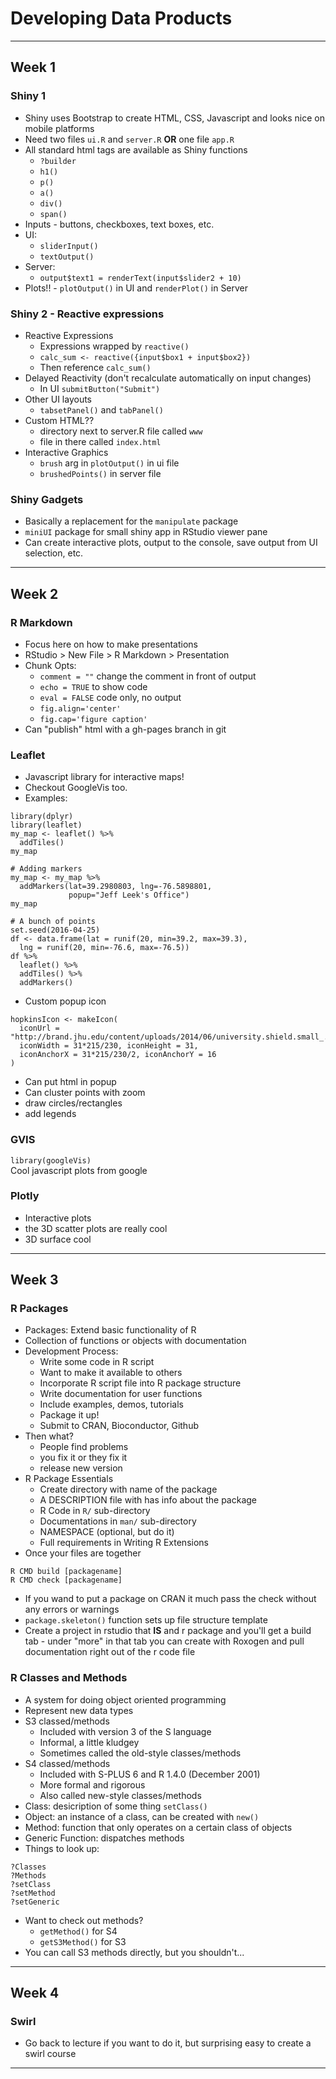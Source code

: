 
# __Developing Data Products__

--------------------------------------------------------------------------------

## Week 1

### Shiny 1

* Shiny uses Bootstrap to create HTML, CSS, Javascript and looks nice on mobile platforms
* Need two files `ui.R` and `server.R` __OR__ one file `app.R`
* All standard html tags are available as Shiny functions
  * `?builder`
  * `h1()`
  * `p()`
  * `a()`
  * `div()`
  * `span()`
* Inputs - buttons, checkboxes, text boxes, etc.
* UI:
  * `sliderInput()`
  * `textOutput()`
* Server:
  * `output$text1 = renderText(input$slider2 + 10)`
* Plots!! - `plotOutput()` in UI and `renderPlot()` in Server

### Shiny 2 - Reactive expressions

* Reactive Expressions
  * Expressions wrapped by `reactive()`
  * `calc_sum <- reactive({input$box1 + input$box2})`
  * Then reference `calc_sum()`
* Delayed Reactivity (don't recalculate automatically on input changes)
  * In UI `submitButton("Submit")`
* Other UI layouts
  * `tabsetPanel()` and `tabPanel()`
* Custom HTML??
  * directory next to server.R file called `www`
  * file in there called `index.html`
* Interactive Graphics
  * `brush` arg in `plotOutput()` in ui file
  * `brushedPoints()` in server file

### Shiny Gadgets

* Basically a replacement for the `manipulate` package
* `miniUI` package for small shiny app in RStudio viewer pane
* Can create interactive plots, output to the console, save output from UI selection, etc.
  

--------------------------------------------------------------------------------

## Week 2

### R Markdown

* Focus here on how to make presentations
* RStudio > New File > R Markdown > Presentation
* Chunk Opts:
  * `comment = ""` change the comment in front of output
  * `echo = TRUE` to show code
  * `eval = FALSE` code only, no output
  * `fig.align='center'`
  * `fig.cap='figure caption'`
* Can "publish" html with a gh-pages branch in git

### Leaflet

* Javascript library for interactive maps!
* Checkout GoogleVis too.
* Examples:
```
library(dplyr)
library(leaflet)
my_map <- leaflet() %>%
  addTiles()
my_map
```
```
# Adding markers
my_map <- my_map %>%
  addMarkers(lat=39.2980803, lng=-76.5898801,
             popup="Jeff Leek's Office")
my_map
```
```
# A bunch of points
set.seed(2016-04-25)
df <- data.frame(lat = runif(20, min=39.2, max=39.3),
  lng = runif(20, min=-76.6, max=-76.5))
df %>%
  leaflet() %>%
  addTiles() %>%
  addMarkers()
```
* Custom popup icon
```
hopkinsIcon <- makeIcon(
  iconUrl = "http://brand.jhu.edu/content/uploads/2014/06/university.shield.small_.blue_.png",
  iconWidth = 31*215/230, iconHeight = 31,
  iconAnchorX = 31*215/230/2, iconAnchorY = 16
)
```
* Can put html in popup
* Can cluster points with zoom
* draw circles/rectangles
* add legends

### GVIS

`library(googleVis)`  
Cool javascript plots from google

### Plotly

* Interactive plots
* the 3D scatter plots are really cool
* 3D surface cool


--------------------------------------------------------------------------------

## Week 3

### R Packages

* Packages: Extend basic functionality of R
* Collection of functions or objects with documentation
* Development Process:
  * Write some code in R script
  * Want to make it available to others
  * Incorporate R script file into R package structure
  * Write documentation for user functions
  * Include examples, demos, tutorials
  * Package it up!
  * Submit to CRAN, Bioconductor, Github
* Then what?
  * People find problems
  * you fix it or they fix it
  * release new version
* R Package Essentials
  * Create directory with name of the package
  * A DESCRIPTION file with has info about the package
  * R Code in `R/` sub-directory
  * Documentations in `man/` sub-directory
  * NAMESPACE (optional, but do it)
  * Full requirements in Writing R Extensions
* Once your files are together
```
R CMD build [packagename]
R CMD check [packagename]
```
* If you wand to put a package on CRAN it much pass the check without any errors or warnings
* `package.skeleton()` function sets up file structure template
* Create a project in rstudio that __IS__ and r package and you'll get a build tab - under "more" in that tab you can create with Roxogen and pull documentation right out of the r code file

### R Classes and Methods

* A system for doing object oriented programming
* Represent new data types
* S3 classed/methods
  * Included with version 3 of the S language
  * Informal, a little kludgey
  * Sometimes called the old-style classes/methods
* S4 classed/methods
  * Included with S-PLUS 6 and R 1.4.0 (December 2001)
  * More formal and rigorous
  * Also called new-style classes/methods
* Class: desicription of some thing `setClass()`
* Object: an instance of a class, can be created with `new()`
* Method: function that only operates on a certain class of objects
* Generic Function: dispatches methods
* Things to look up:
```
?Classes
?Methods
?setClass
?setMethod
?setGeneric
```
* Want to check out methods?
  * `getMethod()` for S4
  * `getS3Method()` for S3
* You can call S3 methods directly, but you shouldn't...

--------------------------------------------------------------------------------

## Week 4

### Swirl

* Go back to lecture if you want to do it, but surprising easy to create a swirl course

--------------------------------------------------------------------------------
